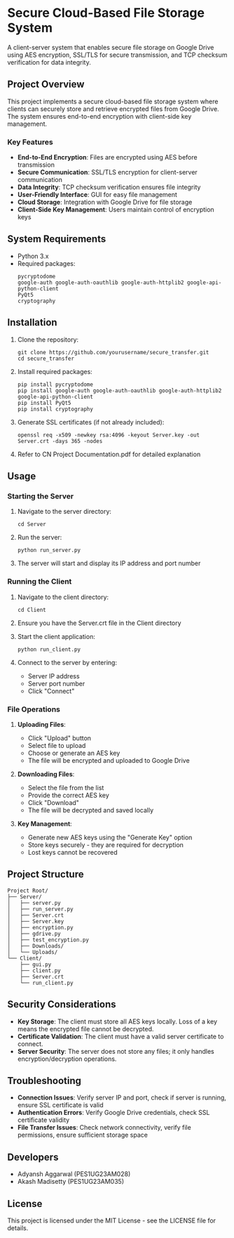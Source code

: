 # Secure Cloud-Based File Storage System

A client-server system that enables secure file storage on Google Drive using AES encryption, SSL/TLS for secure transmission, and TCP checksum verification for data integrity.

## Project Overview

This project implements a secure cloud-based file storage system where clients can securely store and retrieve encrypted files from Google Drive. The system ensures end-to-end encryption with client-side key management.

### Key Features

- **End-to-End Encryption**: Files are encrypted using AES before transmission
- **Secure Communication**: SSL/TLS encryption for client-server communication
- **Data Integrity**: TCP checksum verification ensures file integrity
- **User-Friendly Interface**: GUI for easy file management
- **Cloud Storage**: Integration with Google Drive for file storage
- **Client-Side Key Management**: Users maintain control of encryption keys

## System Requirements

- Python 3.x
- Required packages:
  ```
  pycryptodome
  google-auth google-auth-oauthlib google-auth-httplib2 google-api-python-client
  PyQt5
  cryptography
  ```

## Installation

1. Clone the repository:
   ```
   git clone https://github.com/yourusername/secure_transfer.git
   cd secure_transfer
   ```

2. Install required packages:
   ```
   pip install pycryptodome
   pip install google-auth google-auth-oauthlib google-auth-httplib2 google-api-python-client
   pip install PyQt5
   pip install cryptography
   ```

3. Generate SSL certificates (if not already included):
   ```
   openssl req -x509 -newkey rsa:4096 -keyout Server.key -out Server.crt -days 365 -nodes
   ```
4. Refer to CN Project Documentation.pdf for detailed explanation

## Usage

### Starting the Server

1. Navigate to the server directory:
   ```
   cd Server
   ```

2. Run the server:
   ```
   python run_server.py
   ```

3. The server will start and display its IP address and port number

### Running the Client

1. Navigate to the client directory:
   ```
   cd Client
   ```

2. Ensure you have the Server.crt file in the Client directory

3. Start the client application:
   ```
   python run_client.py
   ```

4. Connect to the server by entering:
   - Server IP address
   - Server port number
   - Click "Connect"

### File Operations

1. **Uploading Files**:
   - Click "Upload" button
   - Select file to upload
   - Choose or generate an AES key
   - The file will be encrypted and uploaded to Google Drive

2. **Downloading Files**:
   - Select the file from the list
   - Provide the correct AES key
   - Click "Download"
   - The file will be decrypted and saved locally

3. **Key Management**:
   - Generate new AES keys using the "Generate Key" option
   - Store keys securely - they are required for decryption
   - Lost keys cannot be recovered

## Project Structure

```
Project Root/
├── Server/
│   ├── server.py
│   ├── run_server.py
│   ├── Server.crt
│   ├── Server.key
│   ├── encryption.py
│   ├── gdrive.py
│   ├── test_encryption.py
│   ├── Downloads/
│   └── Uploads/
└── Client/
    ├── gui.py
    ├── client.py
    ├── Server.crt
    └── run_client.py
```

## Security Considerations

- **Key Storage**: The client must store all AES keys locally. Loss of a key means the encrypted file cannot be decrypted.
- **Certificate Validation**: The client must have a valid server certificate to connect.
- **Server Security**: The server does not store any files; it only handles encryption/decryption operations.

## Troubleshooting

- **Connection Issues**: Verify server IP and port, check if server is running, ensure SSL certificate is valid
- **Authentication Errors**: Verify Google Drive credentials, check SSL certificate validity
- **File Transfer Issues**: Check network connectivity, verify file permissions, ensure sufficient storage space

## Developers

- Adyansh Aggarwal (PES1UG23AM028)
- Akash Madisetty (PES1UG23AM035)

## License

This project is licensed under the MIT License - see the LICENSE file for details. 
